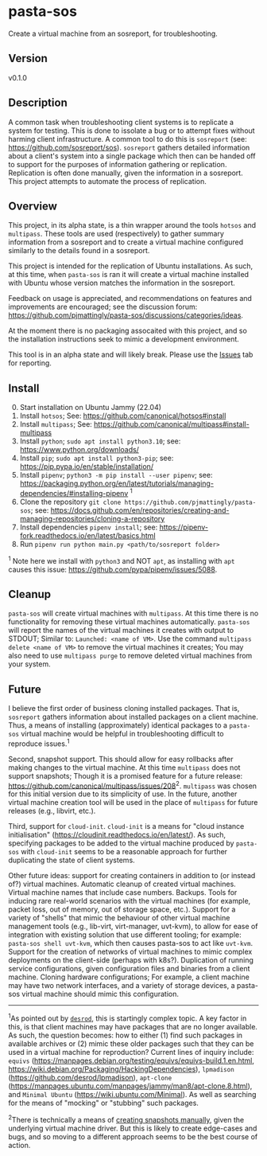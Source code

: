 # pasta-sos
Create a virtual machine from an sosreport, for troubleshooting.

## Version
v0.1.0

## Description
A common task when troubleshooting client systems is to replicate a system for testing. This is done to issolate a bug or to attempt fixes without harming client infrastructure. A common tool to do this is `sosreport` (see: https://github.com/sosreport/sos). `sosreport` gathers detailed information about a client's system into a single package which then can be handed off to support for the purposes of information gathering or replication. Replication is often done manually, given the information in a sosreport. This project attempts to automate the process of replication.

## Overview
This project, in its alpha state, is a thin wrapper around the tools `hotsos` and `multipass`. These tools are used (respectively) to gather summary information from a sosreport and to create a virtual machine configured similarly to the details found in a sosreport.

This project is intended for the replication of Ubuntu installations. As such, at this time, when `pasta-sos` is ran it will create a virtual machine installed with Ubuntu whose version matches the information in the sosreport.

Feedback on usage is appreciated, and recommendations on features and improvements are encouraged; see the discussion forum: https://github.com/pjmattingly/pasta-sos/discussions/categories/ideas.

At the moment there is no packaging assocaited with this project, and so the installation instructions seek to mimic a development environment.

This tool is in an alpha state and will likely break. Please use the [Issues](https://github.com/pjmattingly/pasta-sos/issues) tab for reporting.

## Install

0) Start installation on Ubuntu Jammy (22.04)
1) Install `hotsos`; See: https://github.com/canonical/hotsos#install
2) Install `multipass`; See: https://github.com/canonical/multipass#install-multipass
3) Install `python`; `sudo apt install python3.10`; see: https://www.python.org/downloads/
4) Install `pip`; `sudo apt install python3-pip`; see: https://pip.pypa.io/en/stable/installation/
5) Install `pipenv`; `python3 -m pip install --user pipenv`; see: https://packaging.python.org/en/latest/tutorials/managing-dependencies/#installing-pipenv <sup>1</sup>
6) Clone the repository `git clone https://github.com/pjmattingly/pasta-sos`; see: https://docs.github.com/en/repositories/creating-and-managing-repositories/cloning-a-repository
5) Install dependencies `pipenv install`; see: https://pipenv-fork.readthedocs.io/en/latest/basics.html
6) Run `pipenv run python main.py <path/to/sosreport folder>`

<sup>1</sup> Note here we install with `python3` and NOT `apt`, as installing with `apt` causes this issue: https://github.com/pypa/pipenv/issues/5088.

## Cleanup

`pasta-sos` will create virtual machines with `multipass`. At this time there is no functionality for removing these virtual machines automatically. `pasta-sos` will report the names of the virtual machines it creates with output to STDOUT; Similar to: `Launched: <name of VM>`. Use the command `multipass delete <name of VM>` to remove the virtual machines it creates; You may also need to use `multipass purge` to remove deleted virtual machines from your system.
  
## Future

I believe the first order of business cloning installed packages. That is, `sosreport` gathers information about installed packages on a client machine. Thus, a means of installing (approximately) identical packages to a `pasta-sos` virtual machine would be helpful in troubleshooting difficult to reproduce issues.<sup>1</sup>

Second, snapshot support. This should allow for easy rollbacks after making changes to the virtual machine. At this time `multipass` does not support snapshots; Though it is a promised feature for a future release: https://github.com/canonical/multipass/issues/208<sup>2</sup>. `multipass` was chosen for this initial version due to its simplicity of use. In the future, another virtual machine creation tool will be used in the place of `multipass` for future releases (e.g., libvirt, etc.).

Third, support for `cloud-init`. `cloud-init` is a means for "cloud instance initialisation" (https://cloudinit.readthedocs.io/en/latest/). As such, specifying packages to be added to the virtual machine produced by `pasta-sos` with `cloud-init` seems to be a reasonable approach for further duplicating the state of client systems.

Other future ideas: support for creating containers in addition to (or instead of?) virtual machines. Automatic cleanup of created virtual machines. Virtual machine names that include case numbers. Backups. Tools for inducing rare real-world scenarios with the virtual machines (for example, packet loss, out of memory, out of storage space, etc.). Support for a variety of "shells" that mimic the behaviour of other virtual machine management tools (e.g., lib-virt, virt-manager, uvt-kvm), to allow for ease of integration with existing solution that use different tooling; for example: `pasta-sos shell uvt-kvm`, which then causes pasta-sos to act like `uvt-kvm`. Support for the creation of networks of virtual machines to mimic complex deployments on the client-side (perhaps with k8s?). Duplication of running service configurations, given configuration files and binaries from a client machine. Cloning hardware configurations; For example, a client machine may have two network interfaces, and a variety of storage devices, a pasta-sos virtual machine should mimic this configuration.

---- 

<sup>1</sup>As pointed out by [`desrod`](https://github.com/desrod), this is startingly complex topic. A key factor in this, is that client machines may have packages that are no longer available. As such, the question becomes: how to either (1) find such packages in available archives or (2) mimic these older packages such that they can be used in a virtual machine for reproduction? Current lines of inquiry include: `equivs` (https://manpages.debian.org/testing/equivs/equivs-build.1.en.html, https://wiki.debian.org/Packaging/HackingDependencies), `lpmadison` (https://github.com/desrod/lpmadison), `apt-clone` (https://manpages.ubuntu.com/manpages/jammy/man8/apt-clone.8.html), and `Minimal Ubuntu` (https://wiki.ubuntu.com/Minimal). As well as searching for the means of "mocking" or "stubbing" such packages.

<sup>2</sup>There is technically a means of [creating snapshots manually](https://github.com/canonical/multipass/issues/208#issuecomment-910422845), given the underlying virtual machine driver. But this is likely to create edge-cases and bugs, and so moving to a different approach seems to be the best course of action.
